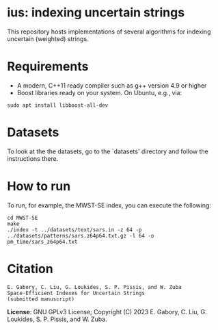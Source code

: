 ius: indexing uncertain strings
===============================

This repository hosts implementations of several algorithms for indexing uncertain (weighted) strings.

Requirements
===
* A modern, C++11 ready compiler such as g++ version 4.9 or higher
* Boost libraries ready on your system. On Ubuntu, e.g., via:

```
sudo apt install libboost-all-dev
```

Datasets
===

To look at the the datasets, go to the `datasets' directory and follow the instructions there.


How to run
===

To run, for example, the MWST-SE index, you can execute the following:

```
cd MWST-SE
make
./index -t ../datasets/text/sars.in -z 64 -p ../datasets/patterns/sars.z64p64.txt.gz -l 64 -o pm_time/sars_z64p64.txt
```

Citation
===
```
E. Gabory, C. Liu, G. Loukides, S. P. Pissis, and W. Zuba
Space-Efficient Indexes for Uncertain Strings
(submitted manuscript)
```

<b>License</b>: GNU GPLv3 License; Copyright (C) 2023 E. Gabory, C. Liu, G. Loukides, S. P. Pissis, and W. Zuba.
